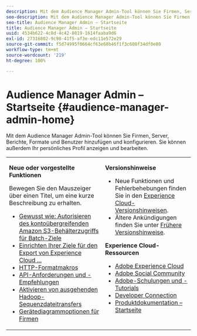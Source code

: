 ```yaml
---
description: Mit dem Audience Manager Admin-Tool können Sie Firmen, Server, Berichte, Formate und Benutzer hinzufügen und konfigurieren. Sie können außerdem Ihr persönliches Profil anzeigen und bearbeiten.
seo-description: Mit dem Audience Manager Admin-Tool können Sie Firmen, Server, Berichte, Formate und Benutzer hinzufügen und konfigurieren. Sie können außerdem Ihr persönliches Profil anzeigen und bearbeiten.
seo-title: Audience Manager Admin – Startseite
title: Audience Manager Admin – Startseite
uuid: 4534b622-4c8d-4c42-8019-1614faaba9d6
exl-id: 27316802-9c98-41f5-af3e-edc11e572e29
source-git-commit: f5d74995f0664cf63e68b46f1f3c608f34df0e80
workflow-type: tm+mt
source-wordcount: '219'
ht-degree: 100%

---
```


# Audience Manager Admin – Startseite {#audience-manager-admin-home}

Mit dem Audience Manager Admin-Tool können Sie Firmen, Server, Berichte, Formate und Benutzer hinzufügen und konfigurieren. Sie können außerdem Ihr persönliches Profil anzeigen und bearbeiten.

<table id="table_882B0982144442F79328A4FA45BD5C7E" frame="none"> 
 <tbody> 
  <tr> 
   <td colname="col1" colsep="0" rowsep="0" valign="top"> <p class="head"> <b>Neue oder vorgestellte Funktionen</b> </p> <p>Bewegen Sie den Mauszeiger über einen Titel, um eine kurze Beschreibung zu erhalten. </p> <p> 
     <ul id="ul_A0416FDB65EB4774821C05664E14AB86"> 
      <li id="li_C528ED722C7241C8A0F492B250322EA7"><a href="admin-servers/admin-authorize-s3-cross-bucket.md#task_20B12994C5484A9D8CC40DF6F456CBE7"> Gewusst wie: Autorisieren des kontoübergreifenden Amazon S3-Behälterzugriffs für Batch-Ziele</a> </li> 
      <li id="li_582FD48ADC894E00AE5961E2E80A3A92"><a href="admin-destination-troubleshooting.md#set-up-destinations-export"> Einrichten Ihrer Ziele für den Export von Experience Cloud ...</a> </li> 
      <li id="li_AB7BFF82D42649F3B72DA7737B05E355"><a href="formats/web-formats.md#reference_C392124A5F3F42E49F8AADDBA601ADFE"> HTTP-Formatmakros</a> </li> 
      <li id="li_FEC2B72DC2A04BEAAC36259C0882CECB"><a href="admin-oauth2/aam-admin-api-requirements.md#concept_A7FAC9443CF34974A873E6B787616421"> API-Anforderungen und -Empfehlungen</a> </li> 
      <li id="li_5994853C069A44B2A1A8F3169119F001"><a href="formats/enable-outbound-seq.md#concept_526744C9433F40BF8269E18245B2F0BD"> Aktivieren von ausgehenden Hadoop-Sequenzdateitransfers</a> </li> 
      <li id="li_EC1DE0200F4B4EA1A7FBAB6A05D9F746"><a href="companies/admin-device-graph-options.md#concept_563615F1018340C683E0EE075F8F639D"> Gerätediagrammoptionen für Firmen</a> </li> 
     </ul> </p> </td> 
   <td colname="col2" valign="top"> <p class="head"><b>Versionshinweise</b> </p> 
    <ul id="ul_1AA5CED5DA0F4B78B8BC4D74539E97EF"> 
     <li id="li_1B636241BCC14468980CF415B15A875F">Neue Funktionen und Fehlerbehebungen finden Sie in den <a href="https://marketing.adobe.com/resources/help/de_DE/whatsnew/" format="https" scope="external">Experience Cloud-Versionshinweisen</a>. </li> 
     <li id="li_6AD053625237446FB9B581772896F64F">Ältere Ankündigungen finden Sie unter <a href="https://marketing.adobe.com/resources/help/de_DE/whatsnew/c_legacy_releases.html" format="https" scope="external">Frühere Versionshinweise</a>. </li> 
    </ul> <p class="head"> <b>Experience Cloud-Ressourcen</b> </p> 
    <ul id="ul_F8DE07F1ADBC411E894751F927BB1477"> 
     <li id="li_09B0F2E487CA4C55A723ACB5901C7B49"><a href="https://www.adobe.com/de/marketing-cloud.html" format="http" scope="external"> Adobe Experience Cloud</a> </li> 
     <li id="li_B89CEA08B4954C6ABA2BBDA803A88427"> <a href="https://helpx.adobe.com/de/support/social.html" format="http" scope="external"> Adobe Social Community</a> </li> 
     <li id="li_4F16686C311743C484013D84971EEBD3"> <a href="https://helpx.adobe.com/learning.html?promoid=KAUDK" format="https" scope="external"> Adobe-Schulungen und -Tutorials</a> </li> 
     <li id="li_32581A0A26CB4F43833D607221154188"><a href="https://marketing.adobe.com/developer/" format="https" scope="external"> Developer Connection</a> </li> 
     <li id="li_49B2B95B1B4540C9A967F7DDBB4EB457"><a href="https://marketing.adobe.com/resources/help/en_US/home/index.html" format="https" scope="external"> Produktdokumentation – Startseite</a> </li> 
    </ul> </td> 
  </tr> 
 </tbody> 
</table>
